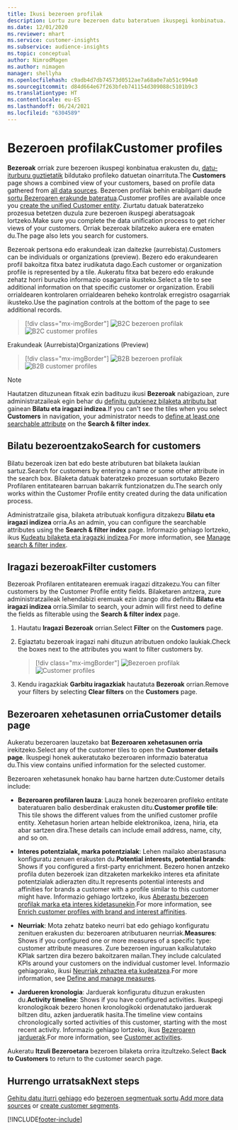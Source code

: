 ```yaml
---
title: Ikusi bezeroen profilak
description: Lortu zure bezeroen datu bateratuen ikuspegi konbinatua.
ms.date: 12/01/2020
ms.reviewer: mhart
ms.service: customer-insights
ms.subservice: audience-insights
ms.topic: conceptual
author: NimrodMagen
ms.author: nimagen
manager: shellyha
ms.openlocfilehash: c9adb4d7db74573d0512ae7a68a0e7ab51c994a0
ms.sourcegitcommit: d84d664e67f263bfeb741154d309088c5101b9c3
ms.translationtype: HT
ms.contentlocale: eu-ES
ms.lasthandoff: 06/24/2021
ms.locfileid: "6304589"
---
```

# <a name="customer-profiles"></a><span data-ttu-id="10a4f-103">Bezeroen profilak</span><span class="sxs-lookup"><span data-stu-id="10a4f-103">Customer profiles</span></span>

<span data-ttu-id="10a4f-104">**Bezeroak** orriak zure bezeroen ikuspegi konbinatua erakusten du, [datu-iturburu guztietatik](data-sources.md) bildutako profileko datuetan oinarrituta.</span><span class="sxs-lookup"><span data-stu-id="10a4f-104">The **Customers** page shows a combined view of your customers, based on profile data gathered from [all data sources](data-sources.md).</span></span> <span data-ttu-id="10a4f-105">Bezeroen profilak behin erabilgarri daude [sortu Bezeroaren erakunde bateratua](data-unification.md).</span><span class="sxs-lookup"><span data-stu-id="10a4f-105">Customer profiles are available once you [create the unified Customer entity](data-unification.md).</span></span> <span data-ttu-id="10a4f-106">Ziurtatu datuak bateratzeko prozesua betetzen duzula zure bezeroen ikuspegi aberatsagoak lortzeko.</span><span class="sxs-lookup"><span data-stu-id="10a4f-106">Make sure you complete the data unification process to get richer views of your customers.</span></span> <span data-ttu-id="10a4f-107">Orriak bezeroak bilatzeko aukera ere ematen du.</span><span class="sxs-lookup"><span data-stu-id="10a4f-107">The page also lets you search for customers.</span></span>

<span data-ttu-id="10a4f-108">Bezeroak pertsona edo erakundeak izan daitezke (aurrebista).</span><span class="sxs-lookup"><span data-stu-id="10a4f-108">Customers can be individuals or organizations (preview).</span></span> <span data-ttu-id="10a4f-109">Bezero edo erakundearen profil bakoitza fitxa batez irudikatuta dago.</span><span class="sxs-lookup"><span data-stu-id="10a4f-109">Each customer or organization profile is represented by a tile.</span></span> <span data-ttu-id="10a4f-110">Aukeratu fitxa bat bezero edo erakunde zehatz horri buruzko informazio osagarria ikusteko.</span><span class="sxs-lookup"><span data-stu-id="10a4f-110">Select a tile to see additional information on that specific customer or organization.</span></span> <span data-ttu-id="10a4f-111">Erabili orrialdearen kontrolaren orrialdearen beheko kontrolak erregistro osagarriak ikusteko.</span><span class="sxs-lookup"><span data-stu-id="10a4f-111">Use the pagination controls at the bottom of the page to see additional records.</span></span>

> [!div class="mx-imgBorder"] 
> <span data-ttu-id="10a4f-112">![B2C bezeroen profilak](media/profiles-customers.png "B2C bezeroen profilak")</span><span class="sxs-lookup"><span data-stu-id="10a4f-112">![B2C customer profiles](media/profiles-customers.png "B2C customer profiles")</span></span>

<span data-ttu-id="10a4f-113">Erakundeak (Aurrebista)</span><span class="sxs-lookup"><span data-stu-id="10a4f-113">Organizations (Preview)</span></span>
> [!div class="mx-imgBorder"] 
> <span data-ttu-id="10a4f-114">![B2B bezeroen profilak](media/profile-customers-b2b.png "B2B bezeroen profilak")</span><span class="sxs-lookup"><span data-stu-id="10a4f-114">![B2B customer profiles](media/profile-customers-b2b.png "B2B customer profiles")</span></span>

> [!NOTE]
> <span data-ttu-id="10a4f-115">Hautatzen dituzunean fitxak ezin badituzu ikusi **Bezeroak** nabigazioan, zure administratzaileak egin behar du [definitu gutxienez bilaketa atributu bat](search-filter-index.md) gainean **Bilatu eta iragazi indizea**.</span><span class="sxs-lookup"><span data-stu-id="10a4f-115">If you can't see the tiles when you select **Customers** in navigation, your administrator needs to [define at least one searchable attribute](search-filter-index.md) on the **Search & filter index**.</span></span>

## <a name="search-for-customers"></a><span data-ttu-id="10a4f-116">Bilatu bezeroentzako</span><span class="sxs-lookup"><span data-stu-id="10a4f-116">Search for customers</span></span>

<span data-ttu-id="10a4f-117">Bilatu bezeroak izen bat edo beste atributuren bat bilaketa laukian sartuz.</span><span class="sxs-lookup"><span data-stu-id="10a4f-117">Search for customers by entering a name or some other attribute in the search box.</span></span> <span data-ttu-id="10a4f-118">Bilaketa datuak bateratzeko prozesuan sortutako Bezero Profilaren entitatearen barruan bakarrik funtzionatzen du.</span><span class="sxs-lookup"><span data-stu-id="10a4f-118">The search only works within the Customer Profile entity created during the data unification process.</span></span>

<span data-ttu-id="10a4f-119">Administratzaile gisa, bilaketa atributuak konfigura ditzakezu **Bilatu eta iragazi indizea** orria.</span><span class="sxs-lookup"><span data-stu-id="10a4f-119">As an admin, you can configure the searchable attributes using the **Search & filter index** page.</span></span> <span data-ttu-id="10a4f-120">Informazio gehiago lortzeko, ikus [Kudeatu bilaketa eta iragazki indizea](search-filter-index.md).</span><span class="sxs-lookup"><span data-stu-id="10a4f-120">For more information, see [Manage search & filter index](search-filter-index.md).</span></span>

## <a name="filter-customers"></a><span data-ttu-id="10a4f-121">Iragazi bezeroak</span><span class="sxs-lookup"><span data-stu-id="10a4f-121">Filter customers</span></span>

<span data-ttu-id="10a4f-122">Bezeroak Profilaren entitatearen eremuak iragazi ditzakezu.</span><span class="sxs-lookup"><span data-stu-id="10a4f-122">You can filter customers by the Customer Profile entity fields.</span></span> <span data-ttu-id="10a4f-123">Bilaketaren antzera, zure administratzaileak lehendabizi eremuak ezin izango ditu definitu **Bilatu eta iragazi indizea** orria.</span><span class="sxs-lookup"><span data-stu-id="10a4f-123">Similar to search, your admin will first need to define the fields as filterable using the **Search & filter index** page.</span></span>

1. <span data-ttu-id="10a4f-124">Hautatu **Iragazi** **Bezeroak** orrian.</span><span class="sxs-lookup"><span data-stu-id="10a4f-124">Select **Filter** on the **Customers** page.</span></span>

2. <span data-ttu-id="10a4f-125">Egiaztatu bezeroak iragazi nahi dituzun atributuen ondoko laukiak.</span><span class="sxs-lookup"><span data-stu-id="10a4f-125">Check the boxes next to the attributes you want to filter customers by.</span></span>

   > [!div class="mx-imgBorder"] 
   > <span data-ttu-id="10a4f-126">![Bezeroen profilak](media/profiles-customers3.png "Bezeroen profilak")</span><span class="sxs-lookup"><span data-stu-id="10a4f-126">![Customer profiles](media/profiles-customers3.png "Customer profiles")</span></span>

3. <span data-ttu-id="10a4f-127">Kendu iragazkiak **Garbitu iragazkiak** hautatuta **Bezeroak** orrian.</span><span class="sxs-lookup"><span data-stu-id="10a4f-127">Remove your filters by selecting **Clear filters** on the **Customers** page.</span></span>

##  <a name="customer-details-page"></a><span data-ttu-id="10a4f-128">Bezeroaren xehetasunen orria</span><span class="sxs-lookup"><span data-stu-id="10a4f-128">Customer details page</span></span>

<span data-ttu-id="10a4f-129">Aukeratu bezeroaren lauzetako bat **Bezeroaren xehetasunen orria** irekitzeko.</span><span class="sxs-lookup"><span data-stu-id="10a4f-129">Select any of the customer tiles to open the **Customer details page**.</span></span> <span data-ttu-id="10a4f-130">Ikuspegi honek aukeratutako bezeroaren informazio bateratua du.</span><span class="sxs-lookup"><span data-stu-id="10a4f-130">This view contains unified information for the selected customer.</span></span>

<span data-ttu-id="10a4f-131">Bezeroaren xehetasunek honako hau barne hartzen dute:</span><span class="sxs-lookup"><span data-stu-id="10a4f-131">Customer details include:</span></span>

-   <span data-ttu-id="10a4f-132">**Bezeroaren profilaren lauza**: Lauza honek bezeroaren profileko entitate bateratuaren balio desberdinak erakusten ditu.</span><span class="sxs-lookup"><span data-stu-id="10a4f-132">**Customer profile tile**: This tile shows the different values from the unified customer profile entity.</span></span> <span data-ttu-id="10a4f-133">Xehetasun horien artean helbide elektronikoa, izena, hiria, eta abar sartzen dira.</span><span class="sxs-lookup"><span data-stu-id="10a4f-133">These details can include email address, name, city, and so on.</span></span> 

-   <span data-ttu-id="10a4f-134">**Interes potentzialak, marka potentzialak**: Lehen mailako aberastasuna konfiguratu zenuen erakusten du.</span><span class="sxs-lookup"><span data-stu-id="10a4f-134">**Potential interests, potential brands**: Shows if you configured a first-party enrichment.</span></span> <span data-ttu-id="10a4f-135">Bezero honen antzeko profila duten bezeroek izan ditzaketen markekiko interes eta afinitate potentzialak adierazten ditu.</span><span class="sxs-lookup"><span data-stu-id="10a4f-135">It represents potential interests and affinities for brands a customer with a profile similar to this customer might have.</span></span> <span data-ttu-id="10a4f-136">Informazio gehiago lortzeko, ikus [Aberastu bezeroen profilak marka eta interes kidetasunekin](enrichment-microsoft.md).</span><span class="sxs-lookup"><span data-stu-id="10a4f-136">For more information, see [Enrich customer profiles with brand and interest affinities](enrichment-microsoft.md).</span></span>

-   <span data-ttu-id="10a4f-137">**Neurriak**: Mota zehatz bateko neurri bat edo gehiago konfiguratu zenituen erakusten du: bezeroaren atributuaren neurriak.</span><span class="sxs-lookup"><span data-stu-id="10a4f-137">**Measures**: Shows if you configured one or more measures of a specific type: customer attribute measures.</span></span> <span data-ttu-id="10a4f-138">Zure bezeroen inguruan kalkulatutako KPIak sartzen dira bezero bakoitzaren mailan.</span><span class="sxs-lookup"><span data-stu-id="10a4f-138">They include calculated KPIs around your customers on the individual customer level.</span></span> <span data-ttu-id="10a4f-139">Informazio gehiagorako, ikusi [Neurriak zehaztea eta kudeatzea](measures.md).</span><span class="sxs-lookup"><span data-stu-id="10a4f-139">For more information, see [Define and manage measures](measures.md).</span></span>

-   <span data-ttu-id="10a4f-140">**Jardueren kronologia**: Jarduerak konfiguratu dituzun erakusten du.</span><span class="sxs-lookup"><span data-stu-id="10a4f-140">**Activity timeline**: Shows if you have configured activities.</span></span> <span data-ttu-id="10a4f-141">Ikuspegi kronologikoak bezero honen kronologikoki ordenatutako jarduerak biltzen ditu, azken jardueratik hasita.</span><span class="sxs-lookup"><span data-stu-id="10a4f-141">The timeline view contains chronologically sorted activities of this customer, starting with the most recent activity.</span></span> <span data-ttu-id="10a4f-142">Informazio gehiago lortzeko, ikus [Bezeroaren jarduerak](activities.md).</span><span class="sxs-lookup"><span data-stu-id="10a4f-142">For more information, see [Customer activities](activities.md).</span></span>

<span data-ttu-id="10a4f-143">Aukeratu **Itzuli Bezeroetara** bezeroen bilaketa orrira itzultzeko.</span><span class="sxs-lookup"><span data-stu-id="10a4f-143">Select **Back to Customers** to return to the customer search page.</span></span>

## <a name="next-steps"></a><span data-ttu-id="10a4f-144">Hurrengo urratsak</span><span class="sxs-lookup"><span data-stu-id="10a4f-144">Next steps</span></span>

<span data-ttu-id="10a4f-145">[Gehitu datu iturri gehiago](data-sources.md) edo [bezeroen segmentuak sortu](segments.md).</span><span class="sxs-lookup"><span data-stu-id="10a4f-145">[Add more data sources](data-sources.md) or [create customer segments](segments.md).</span></span>


[!INCLUDE[footer-include](../includes/footer-banner.md)]

